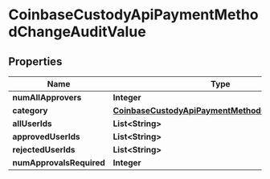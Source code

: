 
# CoinbaseCustodyApiPaymentMethodChangeAuditValue

## Properties
Name | Type | Description | Notes
------------ | ------------- | ------------- | -------------
**numAllApprovers** | **Integer** |  |  [optional]
**category** | [**CoinbaseCustodyApiPaymentMethodChangeCategory**](CoinbaseCustodyApiPaymentMethodChangeCategory.md) |  |  [optional]
**allUserIds** | **List&lt;String&gt;** |  |  [optional]
**approvedUserIds** | **List&lt;String&gt;** |  |  [optional]
**rejectedUserIds** | **List&lt;String&gt;** |  |  [optional]
**numApprovalsRequired** | **Integer** |  |  [optional]




